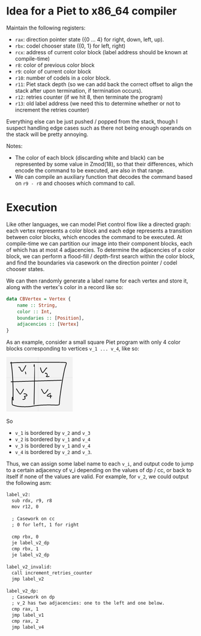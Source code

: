 # Idea for a Piet to x86_64 compiler

Maintain the following registers: 

* `rax`: direction pointer state ({0 ... 4} for right, down, left, up).
* `rbx`: codel chooser state ({0, 1} for left, right)
* `rcx`: address of current color block (label address should be known at compile-time)
* `r8`: color of previous color block
* `r9`: color of current color block
* `r10`: number of codels in a color block.
* `r11`: Piet stack depth (so we can add back the correct offset to align the stack after upon termination, if termination occurs).
* `r12`: retries counter (if we hit 8, then terminate the program)
* `r13`: old label address (we need this to determine whether or not to increment the retries counter)

Everything else can be just pushed / popped from the stack, though I suspect handling edge cases such as there not being enough operands on the stack will be pretty annoying.

Notes:

* The color of each block (discarding white and black) can be represented by some value in Zmod(18), so that their differences, which encode the command to be executed, are also in that range.  
* We can compile an auxiliary function that decodes the command based on `r9 - r8` and chooses which command to call.

# Execution

Like other languages, we can model Piet control flow like a directed graph: each vertex represents a color block and each edge represents a transition between color blocks, which encodes the command to be executed.  At compile-time we can partition our image into their component blocks, each of which has at most 4 adjacencies.  To determine the adjacencies of a color block, we can perform a flood-fill / depth-first search within the color block, and find the boundaries via casework on the direction pointer / codel chooser states.

We can then randomly generate a label name for each vertex and store it, along with the vertex's color in a record like so:

```haskell
data CBVertex = Vertex {
    name :: String,
    color :: Int,
    boundaries :: [Position],
    adjacencies :: [Vertex]
}
```

As an example, consider a small square Piet program with only 4 color blocks corresponding to vertices `v_1 ... v_4`, like so:

![](example.png)

So 

* `v_1` is bordered by `v_2` and `v_3` 
* `v_2` is bordered by `v_1` and `v_4`
* `v_3` is bordered by `v_1` and `v_4`
* `v_4` is bordered by `v_2` and `v_3`.  

Thus, we can assign some label name to each `v_i`, and output code to jump to a certain adjacency of v_i depending on the values of dp / cc, or back to itself if none of the values are valid.  For example, for `v_2`, we could output the following asm: 

```
label_v2:
  sub rdx, r9, r8
  mov r12, 0

  ; Casework on cc
  ; 0 for left, 1 for right

  cmp rbx, 0
  je label_v2_dp
  cmp rbx, 1
  je label_v2_dp

label_v2_invalid:
  call increment_retries_counter
  jmp label_v2

label_v2_dp:
  ; Casework on dp
  ; v_2 has two adjacencies: one to the left and one below.
  cmp rax, 1
  jmp label_v1
  cmp rax, 2
  jmp label_v4
```

